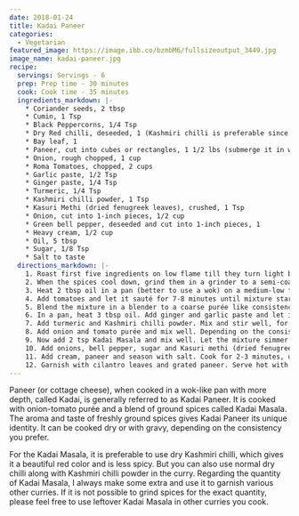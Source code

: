 ```yaml
---
date: 2018-01-24
title: Kadai Paneer
categories:
  - Vegetarian
featured_image: https://image.ibb.co/bzmbM6/fullsizeoutput_3449.jpg
image_name: kadai-paneer.jpg
recipe:
  servings: Servings - 6
  prep: Prep time - 30 minutes
  cook: Cook time - 35 minutes
  ingredients_markdown: |-
    * Coriander seeds, 2 tbsp 
    * Cumin, 1 Tsp 
    * Black Peppercorns, 1/4 Tsp 
    * Dry Red chilli, deseeded, 1 (Kashmiri chilli is preferable since it is less spicy and gives a beautiful red color)
    * Bay leaf, 1
    * Paneer, cut into cubes or rectangles, 1 1/2 lbs (submerge it in warm water for 15-20 minutes if you are using packaged paneer to make it soft)
    * Onion, rough chopped, 1 cup
    * Roma Tomatoes, chopped, 2 cups
    * Garlic paste, 1/2 Tsp 
    * Ginger paste, 1/4 Tsp 
    * Turmeric, 1/4 Tsp 
    * Kashmiri chilli powder, 1 Tsp 
    * Kasuri Methi (dried fenugreek leaves), crushed, 1 Tsp
    * Onion, cut into 1-inch pieces, 1/2 cup
    * Green bell pepper, deseeded and cut into 1-inch pieces, 1
    * Heavy cream, 1/2 cup
    * Oil, 5 tbsp
    * Sugar, 1/8 Tsp
    * Salt to taste
  directions_markdown: |-
    1. Roast first five ingredients on low flame till they turn light brown and starts giving off aroma. Turn the heat off.
    2. When the spices cool down, grind them in a grinder to a semi-coarse powder. This is the Kadai Masala. Keep it aside.
    3. Heat 2 tbsp oil in a pan (better to use a wok) on a medium-low flame and add chopped onions. Sauté till it becomes light golden brown, around 5 minutes. Adding a pinch of salt speeds up the sautéing process.
    4. Add tomatoes and let it sauté for 7-8 minutes until mixture starts releasing oil. Turn off the heat.
    5. Blend the mixture in a blender to a coarse purée like consistency.
    6. In a pan, heat 3 tbsp oil. Add ginger and garlic paste and let it sauté on low flame for a couple of minutes, till aroma disappears.
    7. Add turmeric and Kashmiri chilli powder. Mix and stir well, for 3 minutes. Do not let the spices burn.
    8. Add onion and tomato purée and mix well. Depending on the consistency you want, add water, 1-1 1/2 cups, and bring to a boil.
    9. Now add 2 tsp Kadai Masala and mix well. Let the mixture simmer on low to medium-low flame for 8 to 9 minutes. You should be able to see oil on the sides of the pan to know if it is cooked.
    10. Add onions, bell pepper, sugar and Kasuri methi (dried fenugreek leaves) and mix well. Cover the pan and let it simmer on medium-low flame for 4-5 minutes.
    11. Add cream, paneer and season with salt. Cook for 2-3 minutes, until paneer is cooked. Overcooking the paneer will make it hard and rubbery. 
    12. Garnish with cilantro leaves and grated paneer. Serve hot with rice or naan.
---
```

Paneer (or cottage cheese), when cooked in a wok-like pan with more depth, called Kadai, is generally referred to as Kadai Paneer. It is cooked with onion-tomato purée and a blend of ground spices called Kadai Masala. The aroma and taste of freshly ground spices gives Kadai Paneer its unique identity. It can be cooked dry or with gravy, depending on the consistency you prefer.

For the Kadai Masala, it is preferable to use dry Kashmiri chilli, which gives it a beautiful red color and is less spicy. But you can also use normal dry chilli along with Kashmiri chilli powder in the curry. Regarding the quantity of Kadai Masala, I always make some extra and use it to garnish various other curries. If it is not possible to grind spices for the exact quantity, please feel free to use leftover Kadai Masala in other curries you cook.
